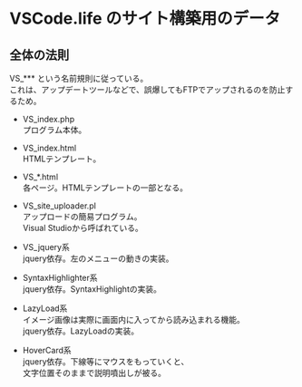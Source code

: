 ﻿# VSCode.life のサイト構築用のデータ

## 全体の法則

VS_*** という名前規則に従っている。  
これは、アップデートツールなどで、誤爆してもFTPでアップされるのを防止するため。

 * VS_index.php  
プログラム本体。

* VS_index.html  
HTMLテンプレート。

* VS_*.html  
各ページ。HTMLテンプレートの一部となる。

* VS_site_uploader.pl  
アップロードの簡易プログラム。  
Visual Studioから呼ばれている。

* VS_jquery系  
jquery依存。左のメニューの動きの実装。

* SyntaxHighlighter系  
jquery依存。SyntaxHighlightの実装。

* LazyLoad系  
イメージ画像は実際に画面内に入ってから読み込まれる機能。  
jquery依存。LazyLoadの実装。

* HoverCard系  
jquery依存。下線等にマウスをもっていくと、  
文字位置そのままで説明噴出しが被る。





